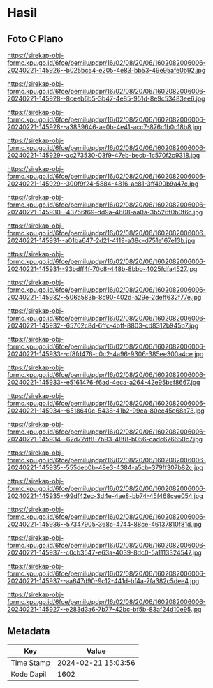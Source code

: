 # Hasil

## Foto C Plano

https://sirekap-obj-formc.kpu.go.id/6fce/pemilu/pdpr/16/02/08/20/06/1602082006006-20240221-145926--b025bc54-e205-4e83-bb53-49e95afe0b92.jpg

https://sirekap-obj-formc.kpu.go.id/6fce/pemilu/pdpr/16/02/08/20/06/1602082006006-20240221-145928--8ceeb6b5-3b47-4e85-951d-8e9c53483ee6.jpg

https://sirekap-obj-formc.kpu.go.id/6fce/pemilu/pdpr/16/02/08/20/06/1602082006006-20240221-145928--a3839646-ae0b-4e41-acc7-876c1b0c18b8.jpg

https://sirekap-obj-formc.kpu.go.id/6fce/pemilu/pdpr/16/02/08/20/06/1602082006006-20240221-145929--ac273530-03f9-47eb-becb-1c570f2c9318.jpg

https://sirekap-obj-formc.kpu.go.id/6fce/pemilu/pdpr/16/02/08/20/06/1602082006006-20240221-145929--300f9f24-5884-4816-ac81-3ff490b9a47c.jpg

https://sirekap-obj-formc.kpu.go.id/6fce/pemilu/pdpr/16/02/08/20/06/1602082006006-20240221-145930--43756f69-dd9a-4608-aa0a-3b526f0b0f6c.jpg

https://sirekap-obj-formc.kpu.go.id/6fce/pemilu/pdpr/16/02/08/20/06/1602082006006-20240221-145931--a01ba647-2d21-4119-a38c-d751e167e13b.jpg

https://sirekap-obj-formc.kpu.go.id/6fce/pemilu/pdpr/16/02/08/20/06/1602082006006-20240221-145931--93bdff4f-70c8-448b-8bbb-4025fdfa4527.jpg

https://sirekap-obj-formc.kpu.go.id/6fce/pemilu/pdpr/16/02/08/20/06/1602082006006-20240221-145932--506a583b-8c90-402d-a29e-2deff632f77e.jpg

https://sirekap-obj-formc.kpu.go.id/6fce/pemilu/pdpr/16/02/08/20/06/1602082006006-20240221-145932--65702c8d-6ffc-4bff-8803-cd8312b945b7.jpg

https://sirekap-obj-formc.kpu.go.id/6fce/pemilu/pdpr/16/02/08/20/06/1602082006006-20240221-145933--cf8fd476-c0c2-4a96-9306-385ee300a4ce.jpg

https://sirekap-obj-formc.kpu.go.id/6fce/pemilu/pdpr/16/02/08/20/06/1602082006006-20240221-145933--e5161476-f6ad-4eca-a264-42e95bef8667.jpg

https://sirekap-obj-formc.kpu.go.id/6fce/pemilu/pdpr/16/02/08/20/06/1602082006006-20240221-145934--6518640c-5438-41b2-99ea-80ec45e68a73.jpg

https://sirekap-obj-formc.kpu.go.id/6fce/pemilu/pdpr/16/02/08/20/06/1602082006006-20240221-145934--62d72df8-7b93-48f8-b056-cadc676650c7.jpg

https://sirekap-obj-formc.kpu.go.id/6fce/pemilu/pdpr/16/02/08/20/06/1602082006006-20240221-145935--555deb0b-48e3-4384-a5cb-379ff307b82c.jpg

https://sirekap-obj-formc.kpu.go.id/6fce/pemilu/pdpr/16/02/08/20/06/1602082006006-20240221-145935--99df42ec-3d4e-4ae8-bb74-45f468cee054.jpg

https://sirekap-obj-formc.kpu.go.id/6fce/pemilu/pdpr/16/02/08/20/06/1602082006006-20240221-145936--57347905-368c-4744-88ce-46137810f81d.jpg

https://sirekap-obj-formc.kpu.go.id/6fce/pemilu/pdpr/16/02/08/20/06/1602082006006-20240221-145937--c0cb3547-e63a-4039-8dc0-5a1113324547.jpg

https://sirekap-obj-formc.kpu.go.id/6fce/pemilu/pdpr/16/02/08/20/06/1602082006006-20240221-145937--aa647d90-9c12-441d-bf4a-7fa382c5dee4.jpg

https://sirekap-obj-formc.kpu.go.id/6fce/pemilu/pdpr/16/02/08/20/06/1602082006006-20240221-145927--e283d3a6-7b77-42bc-bf5b-83af24d10e95.jpg


## Metadata

| Key        | Value               |
| ---------- | ------------------- |
| Time Stamp | 2024-02-21 15:03:56 |
| Kode Dapil | 1602                |



